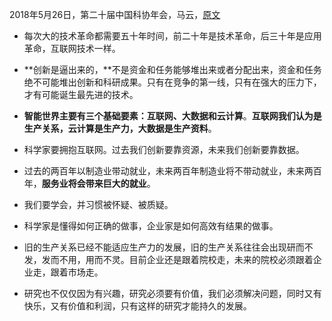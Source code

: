 2018年5月26日，第二十届中国科协年会，马云，[原文](http://zchuace.com/h-nd-3387.html)

- 每次大的技术革命都需要五十年时间，前二十年是技术革命，后三十年是应用革命，互联网技术一样。

- **创新是逼出来的，**不是资金和任务能够堆出来或者分配出来，资金和任务绝不可能堆出创新和科研成果。只有在竞争的第一线，只有在强大的压力下，才有可能诞生最先进的技术。
- **智能世界主要有三个基础要素：互联网、大数据和云计算**。**互联网我们认为是生产关系，云计算是生产力，大数据是生产资料**。
- 科学家要拥抱互联网。过去我们创新要靠资源，未来我们创新要靠数据。
- 过去的两百年以制造业带动就业，未来两百年制造业将不带动就业，未来两百年，**服务业将会带来巨大的就业**。
- 我们要学会，并习惯被怀疑、被质疑。
- 科学家是懂得如何正确的做事，企业家是如何高效有结果的做事。
- 旧的生产关系已经不能适应生产力的发展，旧的生产关系往往会出现研而不发，发而不用，用而不灵。目前企业还是跟着院校走，未来的院校必须跟着企业走，跟着市场走。
- 研究也不仅仅因为有兴趣，研究必须要有价值，我们必须解决问题，同时又有快乐，又有价值和利润，只有这样的研究才能持久的发展。



